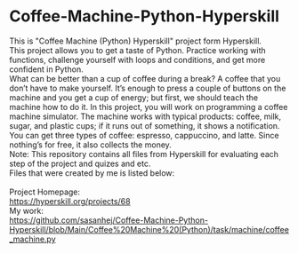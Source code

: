 # Coffee-Machine-Python-Hyperskill
This is "Coffee Machine (Python) Hyperskill" project form Hyperskill.<br>
This project allows you to get a taste of Python. Practice working with functions, challenge yourself with loops and conditions, and get more confident in Python.<br>
What can be better than a cup of coffee during a break? A coffee that you don’t have to make yourself. It’s enough to press a couple of buttons on the machine and you get a cup of energy; but first, we should teach the machine how to do it. In this project, you will work on programming a coffee machine simulator. The machine works with typical products: coffee, milk, sugar, and plastic cups; if it runs out of something, it shows a notification. You can get three types of coffee: espresso, cappuccino, and latte. Since nothing’s for free, it also collects the money.<br>
Note: This repository contains all files from Hyperskill for evaluating each step of the project and quizes and etc.<br>
Files that were created by me is listed below:<br>
<br>
Project Homepage:<br>
https://hyperskill.org/projects/68<br>
My work:<br>
https://github.com/sasanhej/Coffee-Machine-Python-Hyperskill/blob/Main/Coffee%20Machine%20(Python)/task/machine/coffee_machine.py
